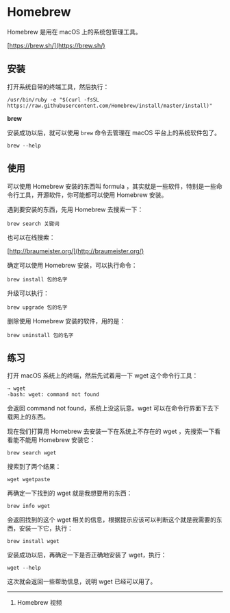 # Homebrew

Homebrew 是用在 macOS 上的系统包管理工具。

[https://brew.sh/](https://brew.sh/)

## 安装

打开系统自带的终端工具，然后执行：

```
/usr/bin/ruby -e "$(curl -fsSL https://raw.githubusercontent.com/Homebrew/install/master/install)"
```

**brew**

安装成功以后，就可以使用 `brew` 命令去管理在 macOS 平台上的系统软件包了。

```
brew --help
```

## 使用

可以使用 Homebrew 安装的东西叫 formula ，其实就是一些软件，特别是一些命令行工具，开源软件，你可能都可以使用 Homebrew 安装。

遇到要安装的东西，先用 Homebrew 去搜索一下：

```
brew search 关键词
```

也可以在线搜索：

[http://braumeister.org/](http://braumeister.org/)

确定可以使用 Homebrew 安装，可以执行命令：

```
brew install 包的名字
```

升级可以执行：

```
brew upgrade 包的名字
```

删除使用 Homebrew 安装的软件，用的是：

```
brew uninstall 包的名字
```

## 练习

打开 macOS 系统上的终端，然后先试着用一下 wget 这个命令行工具：

```
→ wget
-bash: wget: command not found
```

会返回 command not found，系统上没这玩意。wget 可以在命令行界面下去下载网上的东西。

现在我们打算用 Homebrew 去安装一下在系统上不存在的 wget ，先搜索一下看看能不能用 Homebrew 安装它：

```
brew search wget
```

搜索到了两个结果：

```
wget wgetpaste
```

再确定一下找到的 wget 就是我想要用的东西：

```
brew info wget
```

会返回找到的这个 wget 相关的信息，根据提示应该可以判断这个就是我需要的东西，安装一下它，执行：

```
brew install wget
```

安装成功以后，再确定一下是否正确地安装了 wget，执行：

```
wget --help
```

这次就会返回一些帮助信息，说明 wget 已经可以用了。

---

1. Homebrew 视频



